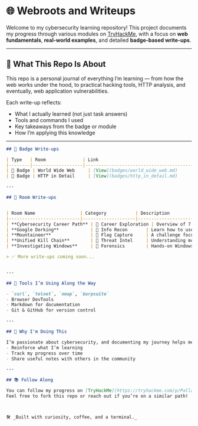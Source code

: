 ﻿# 🌐 Webroots and Writeups

Welcome to my cybersecurity learning repository! This project documents my progress through various modules on [TryHackMe](https://tryhackme.com), with a focus on **web fundamentals**, **real-world examples**, and detailed **badge-based write-ups**.

---

## 🧭 What This Repo Is About

This repo is a personal journal of everything I’m learning — from how the web works under the hood, to practical hacking tools, HTTP analysis, and eventually, web application vulnerabilities.

Each write-up reflects:
- What I actually learned (not just task answers)
- Tools and commands I used
- Key takeaways from the badge or module
- How I’m applying this knowledge

---
```markdown
## 📘 Badge Write-ups

| Type   | Room              | Link                                       |
|--------|-------------------|--------------------------------------------|
| 📘 Badge | World Wide Web     | [View](badges/world_wide_web.md)           |
| 📘 Badge | HTTP in Detail     | [View](badges/http_in_detail.md)           |

---

## 📝 Room Write-ups


| Room Name                 | Category           | Description                                               | Link                                            |
|---------------------------|--------------------|-----------------------------------------------------------|-------------------------------------------------|
| **Cybersecurity Career Path** | 🧭 Career Exploration | Overview of 7 core cybersecurity roles and key takeaways   | [View](rooms/cybersecurity_career_path.md)  |
| **Google Dorking**            | 🧠 Info Recon       | Learn how to use Google for reconnaissance and OSINT       | [View](rooms/google_dorking.md)               |
| **Mountaineer**               | 🚩 Flag Capture     | A challenge focused on privilege escalation and enumeration | [View](flags/mountaineer.md)                 |
| **Unified Kill Chain**        | 🧠 Threat Intel     | Understanding modern attacker behavior and threat modeling | [View](rooms/unified_kill_chain.md)           |
| **Investigating Windows**     | 🧪 Forensics        | Hands-on Windows forensics and incident response skills    | [View](rooms/investigating_windows.md)        |

> ✅ More write-ups coming soon...


---

## 🔧 Tools I’m Using Along the Way

- `curl`, `telnet`, `nmap`, `burpsuite`
- Browser DevTools
- Markdown for documentation
- Git & GitHub for version control

---

## 🚀 Why I'm Doing This

I’m passionate about cybersecurity, and documenting my journey helps me:
- Reinforce what I’m learning
- Track my progress over time
- Share useful notes with others in the community

---

## 📚 Follow Along

You can follow my progress on [TryHackMe](https://tryhackme.com/p/PallaviKathait)  
Feel free to fork this repo or reach out if you’re on a similar path!



🛠️ _Built with curiosity, coffee, and a terminal._
